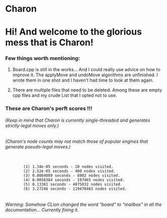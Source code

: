 # Charon
# Hi! And welcome to the glorious mess that is Charon!

### Few things worth mentioning:

<p>
 <ol>
  <li>
   <p>
Board.cpp is still in the works... And I could really use advice on how to improve it.
The applyMove and undoMove algorithms are unfinished. I wrote them in one shot and I 
haven't had time to look at them again.
   </p> 
  <li>
   <p>
There are multiple files that need to be deleted. Among these are empty cpp files and 
my crude List that I opted not to use.
   </p>
  </li> 
 </ol> 
</p>

### These are Charon's perft scores !!!
###### (Keep in mind that Charon is currently single-threaded and generates strictly-legal moves only.)
###### (Charon's node counts may not match those of popular engines that generate pseudo-legal moves.)


 <pre>
  <code>
        (1) 1.34e-05 seconds - 20 nodes visited.
        (2) 2.52e-05 seconds - 400 nodes visited.
        (3) 0.0004089 seconds - 8902 nodes visited.
        (4) 0.0058384 seconds - 197465 nodes visited.
        (5) 0.13381 seconds - 4875832 nodes visited.
        (6) 3.27246 seconds - 119470463 nodes visited.
 </code>
</pre> 

###### *Warning: Somehow CLion changed the word "board" to "mailbox" in all the documentation... Currently fixing it.*
